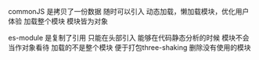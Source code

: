 commonJS 
是拷贝了一份数据 随时可以引入
动态加载，懒加载模块，优化用户体验
加载整个模块
模块皆为对象

es-module 
是复制了引用 
只能在头部引入 能够在代码静态分析的时候
模块不会当作对象看待
加载的不是整个模块
便于打包three-shaking 
删除没有使用的模块